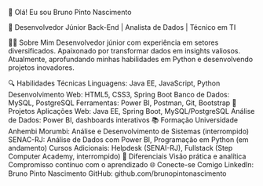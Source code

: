 👋 Olá! Eu sou Bruno Pinto Nascimento

🔧 Desenvolvedor Júnior Back-End | Analista de Dados | Técnico em TI

🧑‍💻 Sobre Mim
Desenvolvedor júnior com experiência em setores diversificados. Apaixonado por transformar dados em insights valiosos. Atualmente, aprofundando minhas habilidades em Python e desenvolvendo projetos inovadores.

🔍 Habilidades Técnicas
Linguagens: Java EE, JavaScript, Python
Desenvolvimento Web: HTML5, CSS3, Spring Boot
Banco de Dados: MySQL, PostgreSQL
Ferramentas: Power BI, Postman, Git, Bootstrap
🚀 Projetos
Aplicações Web: Java EE, Spring Boot, MySQL/PostgreSQL
Análise de Dados: Power BI, dashboards interativos
📚 Formação
Universidade Anhembi Morumbi: Análise e Desenvolvimento de Sistemas (interrompido)
SENAC-RJ: Análise de Dados com Power BI, Programação em Python (em andamento)
Cursos Adicionais: Helpdesk (SENAI-RJ), Fullstack (Step Computer Academy, interrompido)
🌟 Diferenciais
Visão prática e analítica
Compromisso contínuo com o aprendizado
🌐 Conecte-se Comigo
LinkedIn: Bruno Pinto Nascimento
GitHub: github.com/brunopintonascimento
